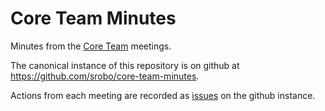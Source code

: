 # Core Team Minutes

Minutes from the [Core Team][core-team] meetings.

The canonical instance of this repository is on github at
https://github.com/srobo/core-team-minutes.

Actions from each meeting are recorded as [issues][github-issues] on the github
instance.

[core-team]: https://srobo.gitbook.io/ops-manual/annual-robotics-competition/core-team
[github-issues]: https://github.com/srobo/core-team-minutes/issues
